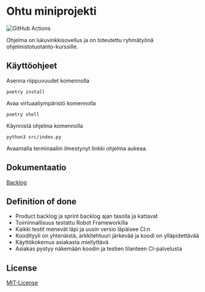 # Ohtu miniprojekti

![GitHub Actions](https://github.com/oonarauhala/ohtu-minprojekti/workflows/CI/badge.svg)

Ohjelma on lukuvinkkisovellus ja on toteutettu ryhmätyönä ohjelmistotuotanto-kurssille.

## Käyttöohjeet

Asenna riippuvuudet komennolla

```
poetry install
```

Avaa virtuaaliympäristö komennolla

```
poetry shell
```

Käynnistä ohjelma komennolla

```
python3 src/index.py
```

Avaamalla terminaaliin ilmestynyt linkki ohjelma aukeaa.

## Dokumentaatio

[Backlog](https://docs.google.com/spreadsheets/d/18ML2sxw8d6rkpPOPR_jcKxy2z214WIsQhWD_ZzRB4dU/edit#gid=1442053365)

## Definition of done

* Product backlog ja sprint backlog ajan tasolla ja kattavat
* Toiminnallisuus testattu Robot Frameworkilla
* Kaikki testit menevät läpi ja uusin versio läpäisee CI:n
* Koodityyli on yhtenäistä, arkkitehtuuri järkevää ja koodi on ylläpidettävää
* Käyttökokemus asiakasta miellyttävä
* Asiakas pystyy näkemään koodin ja testien tilanteen CI-palvelusta

## License

[MIT-License](https://github.com/oonarauhala/ohtu-minprojekti/blob/master/LICENSE)
